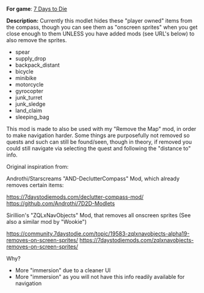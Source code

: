 **For game**: [7 Days to Die](https://7daystodie.com)

**Description:**
Currently this modlet hides these "player owned" items from the compass, though you can see them as "onscreen sprites"
when you get close enough to them UNLESS you have added mods (see URL's below) to also remove the sprites.

- spear
- supply_drop
- backpack_distant
- bicycle
- minibike
- motorcycle
- gyrocopter
- junk_turret
- junk_sledge
- land_claim
- sleeping_bag

This mod is made to also be used with my "Remove the Map" mod, in order to make navigation harder.
Some things are purposefully not removed so quests and such can still be found/seen, though in theory, if removed
you could still navigate via selecting the quest and following the "distance to" info.

Original inspiration from:

Androthi/Starscreams "AND-DeclutterCompass" Mod, which already removes certain items:

https://7daystodiemods.com/declutter-compass-mod/
https://github.com/Androthi/7D2D-Modlets

Sirillion's "ZQLxNavObjects" Mod, that removes all onscreen sprites (See also a similar mod by "Wookie")

https://community.7daystodie.com/topic/19583-zqlxnavobjects-alpha19-removes-on-screen-sprites/
https://7daystodiemods.com/zqlxnavobjects-removes-on-screen-sprites/

Why?
- More "immersion" due to a cleaner UI
- More "immersion" as you will not have this info readily available for navigation
